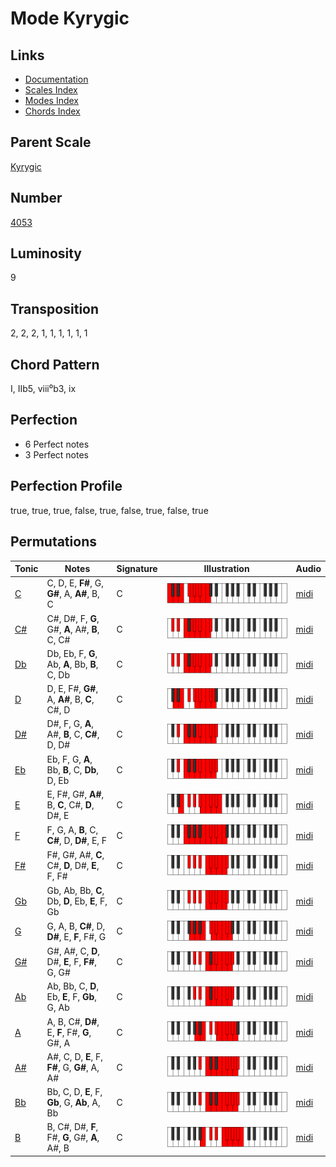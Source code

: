 # Mode Kyrygic

## Links

- [Documentation](README.md)
- [Scales Index](Scales.md)
- [Modes Index](Modes.md)
- [Chords Index](Chords.md)

## Parent Scale

[Kyrygic](ScaleKyrygic.md)

## Number

[4053](https://ianring.com/musictheory/scales/4053)

## Luminosity

9

## Transposition

2, 2, 2, 1, 1, 1, 1, 1, 1

## Chord Pattern

I, IIb5, viii⁰b3, ix

## Perfection

- 6 Perfect notes
- 3 Perfect notes

## Perfection Profile

true, true, true, false, true, false, true, false, true

## Permutations

| Tonic | Notes | Signature | Illustration | Audio |
|-------|-------|-----------|--------------|-------|
| [C](ModeCNaturalKyrygic.md) | C, D, E, **F#**, G, **G#**, A, **A#**, B, C | C | ![CNaturalKyrygic](ModeCNaturalKyrygic.png) | [midi](https://github.com/edipermadi/music/blob/main/docs/ModeCNaturalKyrygic.mid?raw=true) |
| [C#](ModeCSharpKyrygic.md) | C#, D#, F, **G**, G#, **A**, A#, **B**, C, C# | C | ![CSharpKyrygic](ModeCSharpKyrygic.png) | [midi](https://github.com/edipermadi/music/blob/main/docs/ModeCSharpKyrygic.mid?raw=true) |
| [Db](ModeDFlatKyrygic.md) | Db, Eb, F, **G**, Ab, **A**, Bb, **B**, C, Db | C | ![DFlatKyrygic](ModeDFlatKyrygic.png) | [midi](https://github.com/edipermadi/music/blob/main/docs/ModeDFlatKyrygic.mid?raw=true) |
| [D](ModeDNaturalKyrygic.md) | D, E, F#, **G#**, A, **A#**, B, **C**, C#, D | C | ![DNaturalKyrygic](ModeDNaturalKyrygic.png) | [midi](https://github.com/edipermadi/music/blob/main/docs/ModeDNaturalKyrygic.mid?raw=true) |
| [D#](ModeDSharpKyrygic.md) | D#, F, G, **A**, A#, **B**, C, **C#**, D, D# | C | ![DSharpKyrygic](ModeDSharpKyrygic.png) | [midi](https://github.com/edipermadi/music/blob/main/docs/ModeDSharpKyrygic.mid?raw=true) |
| [Eb](ModeEFlatKyrygic.md) | Eb, F, G, **A**, Bb, **B**, C, **Db**, D, Eb | C | ![EFlatKyrygic](ModeEFlatKyrygic.png) | [midi](https://github.com/edipermadi/music/blob/main/docs/ModeEFlatKyrygic.mid?raw=true) |
| [E](ModeENaturalKyrygic.md) | E, F#, G#, **A#**, B, **C**, C#, **D**, D#, E | C | ![ENaturalKyrygic](ModeENaturalKyrygic.png) | [midi](https://github.com/edipermadi/music/blob/main/docs/ModeENaturalKyrygic.mid?raw=true) |
| [F](ModeFNaturalKyrygic.md) | F, G, A, **B**, C, **C#**, D, **D#**, E, F | C | ![FNaturalKyrygic](ModeFNaturalKyrygic.png) | [midi](https://github.com/edipermadi/music/blob/main/docs/ModeFNaturalKyrygic.mid?raw=true) |
| [F#](ModeFSharpKyrygic.md) | F#, G#, A#, **C**, C#, **D**, D#, **E**, F, F# | C | ![FSharpKyrygic](ModeFSharpKyrygic.png) | [midi](https://github.com/edipermadi/music/blob/main/docs/ModeFSharpKyrygic.mid?raw=true) |
| [Gb](ModeGFlatKyrygic.md) | Gb, Ab, Bb, **C**, Db, **D**, Eb, **E**, F, Gb | C | ![GFlatKyrygic](ModeGFlatKyrygic.png) | [midi](https://github.com/edipermadi/music/blob/main/docs/ModeGFlatKyrygic.mid?raw=true) |
| [G](ModeGNaturalKyrygic.md) | G, A, B, **C#**, D, **D#**, E, **F**, F#, G | C | ![GNaturalKyrygic](ModeGNaturalKyrygic.png) | [midi](https://github.com/edipermadi/music/blob/main/docs/ModeGNaturalKyrygic.mid?raw=true) |
| [G#](ModeGSharpKyrygic.md) | G#, A#, C, **D**, D#, **E**, F, **F#**, G, G# | C | ![GSharpKyrygic](ModeGSharpKyrygic.png) | [midi](https://github.com/edipermadi/music/blob/main/docs/ModeGSharpKyrygic.mid?raw=true) |
| [Ab](ModeAFlatKyrygic.md) | Ab, Bb, C, **D**, Eb, **E**, F, **Gb**, G, Ab | C | ![AFlatKyrygic](ModeAFlatKyrygic.png) | [midi](https://github.com/edipermadi/music/blob/main/docs/ModeAFlatKyrygic.mid?raw=true) |
| [A](ModeANaturalKyrygic.md) | A, B, C#, **D#**, E, **F**, F#, **G**, G#, A | C | ![ANaturalKyrygic](ModeANaturalKyrygic.png) | [midi](https://github.com/edipermadi/music/blob/main/docs/ModeANaturalKyrygic.mid?raw=true) |
| [A#](ModeASharpKyrygic.md) | A#, C, D, **E**, F, **F#**, G, **G#**, A, A# | C | ![ASharpKyrygic](ModeASharpKyrygic.png) | [midi](https://github.com/edipermadi/music/blob/main/docs/ModeASharpKyrygic.mid?raw=true) |
| [Bb](ModeBFlatKyrygic.md) | Bb, C, D, **E**, F, **Gb**, G, **Ab**, A, Bb | C | ![BFlatKyrygic](ModeBFlatKyrygic.png) | [midi](https://github.com/edipermadi/music/blob/main/docs/ModeBFlatKyrygic.mid?raw=true) |
| [B](ModeBNaturalKyrygic.md) | B, C#, D#, **F**, F#, **G**, G#, **A**, A#, B | C | ![BNaturalKyrygic](ModeBNaturalKyrygic.png) | [midi](https://github.com/edipermadi/music/blob/main/docs/ModeBNaturalKyrygic.mid?raw=true) |

